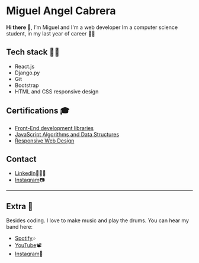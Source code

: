 # Miguel Angel Cabrera

**Hi there** 👋, I’m Miguel and  I'm a web developer 
Im a computer science student, in my last year of career 👨‍🎓


## Tech stack 👨‍💻
* React.js
* Django.py
* Git
* Bootstrap
* HTML and CSS responsive design


## Certifications 🎓

* [Front-End development libraries](https://www.freecodecamp.org/certification/Miguelco23/front-end-development-libraries)
* [JavaScript Algorithms and Data Structures](https://www.freecodecamp.org/certification/Miguelco23/javascript-algorithms-and-data-structures)
* [Responsive Web Design](https://www.freecodecamp.org/certification/Miguelco23/responsive-web-design)


## Contact 

* [LinkedIn](https://www.linkedin.com/in/miguel-cabrera-0547a922b/)👷🏼‍♂️
* [Instagram](https://www.instagram.com/miguelco314/)📷


___

## Extra 👀

Besides coding. I love to make music and play the drums. You can hear my band here:
* [Spotify](https://open.spotify.com/artist/6dJO5eZzDgy0Uyq1DFgWOz?si=tpsa18-vSwGkMHNWob3HmA)🎶
* [YouTube](https://www.youtube.com/watch?v=7c_nL9vahQM)📽
* [Instagram](https://www.instagram.com/altibajosmusica/)🐧
